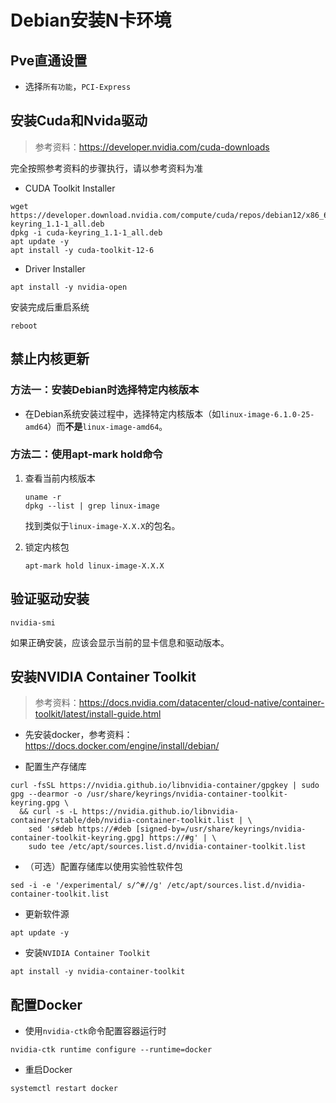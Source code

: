 # Debian安装N卡环境

## Pve直通设置

+ 选择`所有功能`，`PCI-Express`

## 安装Cuda和Nvida驱动

> 参考资料：<https://developer.nvidia.com/cuda-downloads>

完全按照参考资料的步骤执行，请以参考资料为准

+ CUDA Toolkit Installer

```shell
wget https://developer.download.nvidia.com/compute/cuda/repos/debian12/x86_64/cuda-keyring_1.1-1_all.deb
dpkg -i cuda-keyring_1.1-1_all.deb
apt update -y
apt install -y cuda-toolkit-12-6
```

+ Driver Installer

```shell
apt install -y nvidia-open
```

安装完成后重启系统

```shell
reboot
```

## 禁止内核更新

### 方法一：安装Debian时选择特定内核版本

+ 在Debian系统安装过程中，选择特定内核版本（如`linux-image-6.1.0-25-amd64`）而**不是**`linux-image-amd64`。

### 方法二：使用apt-mark hold命令

1. 查看当前内核版本

    ```shell
    uname -r
    dpkg --list | grep linux-image
    ```

    找到类似于`linux-image-X.X.X`的包名。

1. 锁定内核包

    ```shell
    apt-mark hold linux-image-X.X.X
    ```

## 验证驱动安装

```shell
nvidia-smi
```

如果正确安装，应该会显示当前的显卡信息和驱动版本。

## 安装NVIDIA Container Toolkit

> 参考资料：<https://docs.nvidia.com/datacenter/cloud-native/container-toolkit/latest/install-guide.html>

+ 先安装docker，参考资料：<https://docs.docker.com/engine/install/debian/>

+ 配置生产存储库

```shell
curl -fsSL https://nvidia.github.io/libnvidia-container/gpgkey | sudo gpg --dearmor -o /usr/share/keyrings/nvidia-container-toolkit-keyring.gpg \
  && curl -s -L https://nvidia.github.io/libnvidia-container/stable/deb/nvidia-container-toolkit.list | \
    sed 's#deb https://#deb [signed-by=/usr/share/keyrings/nvidia-container-toolkit-keyring.gpg] https://#g' | \
    sudo tee /etc/apt/sources.list.d/nvidia-container-toolkit.list
```

+ （可选）配置存储库以使用实验性软件包

```shell
sed -i -e '/experimental/ s/^#//g' /etc/apt/sources.list.d/nvidia-container-toolkit.list
```

+ 更新软件源

```shell
apt update -y
```

+ 安装`NVIDIA Container Toolkit`

```shell
apt install -y nvidia-container-toolkit
```

## 配置Docker

+ 使用`nvidia-ctk`命令配置容器运行时

```shell
nvidia-ctk runtime configure --runtime=docker
```

+ 重启Docker

```shell
systemctl restart docker
```
